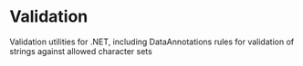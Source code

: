 # Validation
Validation utilities for .NET, including DataAnnotations rules for validation of strings against allowed character sets
